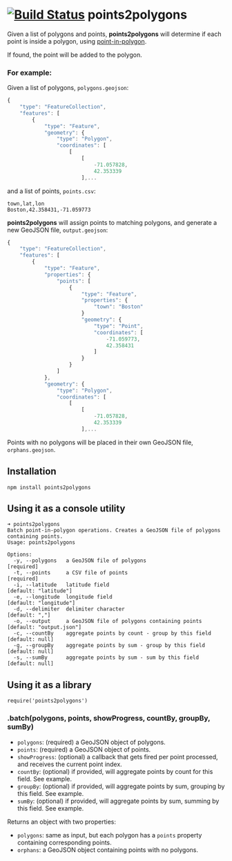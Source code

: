 [![Build Status](https://travis-ci.org/gabrielflorit/points2polygons.png)](https://travis-ci.org/gabrielflorit/points2polygons)
points2polygons
===============

Given a list of polygons and points, **points2polygons** will determine if each point is inside a polygon, using [point-in-polygon](https://github.com/substack/point-in-polygon).

If found, the point will be added to the polygon.

### For example:

Given a list of polygons, `polygons.geojson`:

```javascript
{
    "type": "FeatureCollection",
    "features": [
        {
            "type": "Feature",
            "geometry": {
                "type": "Polygon",
                "coordinates": [
                    [
                        [
                            -71.057828,
                            42.353339
                        ],...
```

and a list of points, `points.csv`:

```
town,lat,lon
Boston,42.358431,-71.059773
```

**points2polygons** will assign points to matching polygons, and generate a new GeoJSON file, `output.geojson`:

```javascript
{
    "type": "FeatureCollection",
    "features": [
        {
            "type": "Feature",
            "properties": {
                "points": [
                    {
                        "type": "Feature",
                        "properties": {
                            "town": "Boston"
                        }
                        "geometry": {
                            "type": "Point",
                            "coordinates": [
                                -71.059773,
                                42.358431
                            ]
                        }
                    }
                ]
            },
            "geometry": {
                "type": "Polygon",
                "coordinates": [
                    [
                        [
                            -71.057828,
                            42.353339
                        ],...
```

Points with no polygons will be placed in their own GeoJSON file, `orphans.geojson`.

## Installation

    npm install points2polygons

## Using it as a console utility

```
➜ points2polygons
Batch point-in-polygon operations. Creates a GeoJSON file of polygons containing points.
Usage: points2polygons

Options:
  -y, --polygons   a GeoJSON file of polygons                       [required]
  -t, --points     a CSV file of points                             [required]
  -i, --latitude   latitude field                                   [default: "latitude"]
  -e, --longitude  longitude field                                  [default: "longitude"]
  -d, --delimiter  delimiter character                              [default: ","]
  -o, --output     a GeoJSON file of polygons containing points     [default: "output.json"]
  -c, --countBy    aggregate points by count - group by this field  [default: null]
  -g, --groupBy    aggregate points by sum - group by this field    [default: null]
  -s, --sumBy      aggregate points by sum - sum by this field      [default: null]
```

## Using it as a library

    require('points2polygons')

### .batch(polygons, points, showProgress, countBy, groupBy, sumBy)

* `polygons`: (required) a GeoJSON object of polygons.
* `points`: (required) a GeoJSON object of points.
* `showProgress`: (optional) a callback that gets fired per point processed, and receives the current point index.
* `countBy`: (optional) if provided, will aggregate points by count for this field. See example.
* `groupBy`: (optional) if provided, will aggregate points by sum, grouping by this field. See example.
* `sumBy`: (optional) if provided, will aggregate points by sum, summing by this field. See example.
 
Returns an object with two properties:

* `polygons`: same as input, but each polygon has a `points` property containing corresponding points.
* `orphans`: a GeoJSON object containing points with no polygons.
